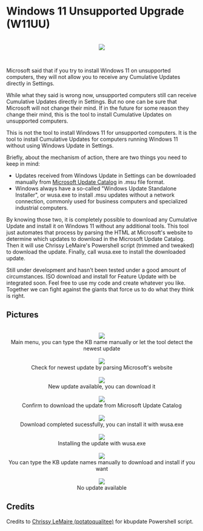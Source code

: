 # Windows 11 Unsupported Upgrade (W11UU)

<p align="center">
  <br>
  <img src="DemoPics/Untitled-1.png">
  <br>
</p>

<br>

Microsoft said that if you try to install Windows 11 on unsupported computers, they will not allow you to receive any Cumulative Updates directly in Settings. 

While what they said is wrong now, unsupported computers still can receive Cumulative Updates directly in Settings. But no one can be sure that Microsoft will not change their mind. If in the future for some reason they change their mind, this is the tool to install Cumulative Updates on unsupported computers.

This is not the tool to install Windows 11 for unsupported computers. It is the tool to install Cumulative Updates for computers running Windows 11 without using Windows Update in Settings.

Briefly, about the mechanism of action, there are two things you need to keep in mind:
- Updates received from Windows Update in Settings can be downloaded manually from [Microsoft Update Catalog](https://catalog.update.microsoft.com) in .msu file format.
- Windows always have a so-called "Windows Update Standalone Installer", or wusa.exe to install .msu updates without a network connection, commonly used for business computers and specialized industrial computers.

By knowing those two, it is completely possible to download any Cumulative Update and install it on Windows 11 without any additional tools. This tool just automates that process by parsing the HTML at Microsoft's website to determine which updates to download in the Microsoft Update Catalog. Then it will use Chrissy LeMaire's Powershell script (trimmed and tweaked) to download the update. Finally, call wusa.exe to install the downloaded update.

Still under development and hasn't been tested under a good amount of circumstances. ISO download and install for Feature Update with be integrated soon. Feel free to use my code and create whatever you like. Together we can fight against the giants that force us to do what they think is right.

## Pictures

<p align="center">
  <br>
  <img src="DemoPics/1.png">
  <br>
  Main menu, you can type the KB name manually or let the tool detect the newest update
  <br>
  <br>
  <img src="DemoPics/2.png">
  <br>
  Check for newest update by parsing Microsoft's website
  <br>
  <br>
  <img src="DemoPics/5.png">
  <br>
  New update available, you can download it
  <br>
  <br>
  <img src="DemoPics/6.png">
  <br>
  Confirm to download the update from Microsoft Update Catalog
  <br>
  <br>
  <img src="DemoPics/7.png">
  <br>
  Download completed sucessfully, you can install it with wusa.exe
  <br>
  <br>
  <img src="DemoPics/8.png">
  <br>
  Installing the update with wusa.exe
  <br>
  <br>
  <img src="DemoPics/3.png">
  <br>
  You can type the KB update names manually to download and install if you want
  <br>
  <br>
  <img src="DemoPics/4.png">
  <br>
  No update available
  <br>
</p>

## Credits
Credits to [Chrissy LeMaire (potatoqualitee)](https://github.com/potatoqualitee/kbupdate) for kbupdate Powershell script.

